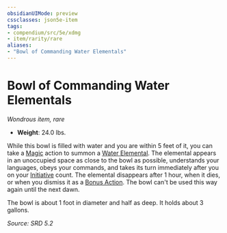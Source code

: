 ```yaml
---
obsidianUIMode: preview
cssclasses: json5e-item
tags:
- compendium/src/5e/xdmg
- item/rarity/rare
aliases: 
- "Bowl of Commanding Water Elementals"
---
```

# Bowl of Commanding Water Elementals
*Wondrous item, rare*  

- **Weight**: 24.0 lbs.

While this bowl is filled with water and you are within 5 feet of it, you can take a [Magic](rules/actions.md#Magic) action to summon a [Water Elemental](compendium/bestiary/elemental/water-elemental-xmm.md). The elemental appears in an unoccupied space as close to the bowl as possible, understands your languages, obeys your commands, and takes its turn immediately after you on your [Initiative](rules/variant-rules/initiative-xphb.md) count. The elemental disappears after 1 hour, when it dies, or when you dismiss it as a [Bonus Action](rules/variant-rules/bonus-action-xphb.md). The bowl can't be used this way again until the next dawn.

The bowl is about 1 foot in diameter and half as deep. It holds about 3 gallons.

*Source: SRD 5.2*